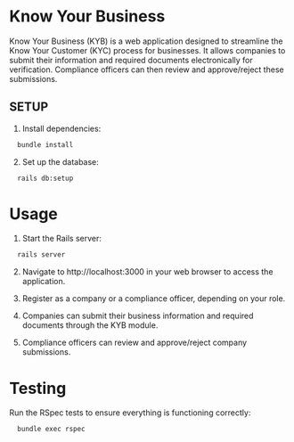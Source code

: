 # Know Your Business

Know Your Business (KYB) is a web application designed to streamline the Know Your Customer (KYC) process for businesses. It allows companies to submit their information and required documents electronically for verification. Compliance officers can then review and approve/reject these submissions.

## SETUP

1. Install dependencies:

  ```bash
    bundle install
  ```
2. Set up the database:

  ```bash
    rails db:setup
  ```
# Usage

1. Start the Rails server:

  ```bash
    rails server
  ```
2. Navigate to http://localhost:3000 in your web browser to access the application.

3. Register as a company or a compliance officer, depending on your role.

4. Companies can submit their business information and required documents through the KYB module.

5. Compliance officers can review and approve/reject company submissions.


# Testing

Run the RSpec tests to ensure everything is functioning correctly:

  ```bash
    bundle exec rspec
  ```

 
